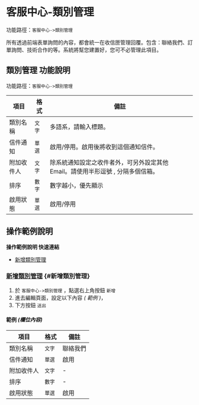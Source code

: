 # 客服中心-類別管理

功能路徑：`客服中心->類別管理`

所有透過前端表單詢問的內容，都會統一在收信匣管理回覆。包含：聯絡我們、訂單詢問、技術合作的等。系統將幫您建置好，您可不必管理此項目。

## 類別管理 功能說明

功能路徑：`客服中心->類別管理`

| 項目 | 格式 | 備註 |
| --- | --- | --- |
| 類別名稱 | `文字` | 多語系，請輸入標題。 |
| 信件通知 | `單選` | 啟用/停用。啟用後將收到這個通知信件。 |
| 附加收件人 | `文字` | 除系統通知設定之收件者外，可另外設定其他 Email。請使用半形逗號 , 分隔多個信箱。 |
| 排序 | `數字` | 數字越小，優先顯示 |
| 啟用狀態 | `單選` | 啟用/停用 |

## 操作範例說明

**操作範例說明 快速連結**

* [新增類別管理](/guide/inbox-category#新增類別管理)

### [新增類別管理](/guide/inbox-category#新增類別管理) {#新增類別管理}

1. 於 `客服中心->類別管理` ，點選右上角按鈕 `新增` 
2. 進去編輯頁面，設定以下內容 _( 範例 )_，
3. 下方按鈕 `送出`

#### 範例 _(欄位內容)_

| 項目 | 格式 | 備註 |
| --- | --- | --- |
| 類別名稱 | `文字` | 聯絡我們 |
| 信件通知 | `單選` | 啟用 |
| 附加收件人 | `文字` | - |
| 排序 | `數字` | - |
| 啟用狀態 | `單選` | 啟用 |
